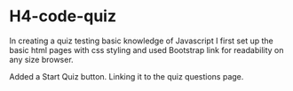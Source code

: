 # H4-code-quiz

In creating a quiz testing basic knowledge of Javascript I first set up the basic html pages with css styling and used Bootstrap link for readability on any size browser.

Added a Start Quiz button. Linking it to the quiz questions page.